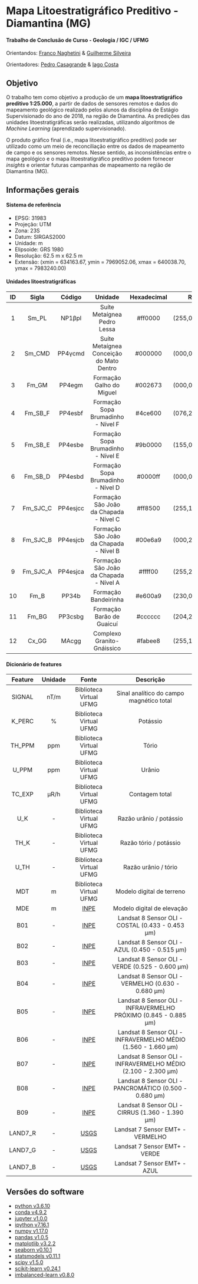 # Mapa Litoestratigráfico Preditivo - Diamantina (MG)

#### Trabalho de Conclusão de Curso - Geologia / IGC / UFMG

Orientandos: [Franco Naghetini](https://github.com/fnaghetini) & [Guilherme Silveira](https://www.linkedin.com/in/guilherme-silveira)

Orientadores: [Pedro Casagrande](https://www.linkedin.com/in/pedro-casagrande) & [Iago Costa](https://github.com/iagoslc)

## Objetivo
O trabalho tem como objetivo a produção de um **mapa litoestratigráfico preditivo 1:25.000**, a partir de dados de sensores remotos e dados do mapeamento geológico realizado pelos alunos da disciplina de Estágio Supervisionado do ano de 2018, na região de Diamantina. As predições das unidades litoestratigráficas serão realizadas, utilizando algoritmos de *Machine Learning* (aprendizado supervisionado).

O produto gráfico final (i.e., mapa litoestratigráfico preditivo) pode ser utilizado como um meio de reconciliação entre os dados de mapeamento de campo e os sensores remotos. Nesse sentido, as inconsistências entre o mapa geológico e o mapa litoestratigráfico preditivo podem fornecer *insights* e orientar futuras campanhas de mapeamento na região de Diamantina (MG).

## Informações gerais

#### Sistema de referência

- EPSG: 31983
- Projeção: UTM
- Zona: 23S
- Datum: SIRGAS2000
- Unidade: m
- Elipsoide: GRS 1980
- Resolução: 62.5 m x 62.5 m
- Extensão: (xmin = 634163.67, ymin = 7969052.06, xmax = 640038.70, ymax = 7983240.00)

#### Unidades litoestratigráficas

|  ID  |  Sigla   |  Código  |                 Unidade                  |      Hexadecimal      |      RGB      |
|:----:|:--------:|:--------:|:----------------------------------------:|:---------------------:|:-------------:|
|   1  |  Sm_PL   |  NP1βpl  |        Suíte Metaígnea Pedro Lessa       |        #ff0000        | (255,000,000) |
|   2  |  Sm_CMD  |  PP4γcmd | Suíte Metaígnea Conceição do Mato Dentro |        #000000        | (000,000,000) |
|   3  |  Fm_GM   |  PP4egm  |         Formação Galho do Miguel         |        #002673        | (000,038,115) |
|   4  | Fm_SB_F  |  PP4esbf |   Formação Sopa Brumadinho - Nível F     |        #4ce600        | (076,230,000) |
|   5  | Fm_SB_E  |  PP4esbe |   Formação Sopa Brumadinho - Nível E     |        #9b0000        | (155,000,000) |
|   6  | Fm_SB_D  |  PP4esbd |   Formação Sopa Brumadinho - Nível D     |        #0000ff        | (000,000,255) |
|   7  | Fm_SJC_C | PP4esjcc |  Formação São João da Chapada - Nível C  |        #ff8500        | (255,133,000) |
|   8  | Fm_SJC_B | PP4esjcb |  Formação São João da Chapada - Nível B  |        #00e6a9        | (000,230,169) |
|   9  | Fm_SJC_A | PP4esjca |  Formação São João da Chapada - Nível A  |        #ffff00        | (255,255,000) |
|  10  |   Fm_B   |   PP34b  |          Formação Bandeirinha            |        #e600a9        | (230,000,169) |
|  11  |  Fm_BG   | PP3csbg  |        Formação Barão de Guaicuí         |        #cccccc        | (204,204,204) |
|  12  |  Cx_GG   |  MAcgg   |        Complexo Granito-Gnáissico        |        #fabee8        | (255,190,232) |


#### Dicionário de features

|    Feature    |  Unidade  |                         Fonte                         |                           Descrição                           |
|:-------------:|:---------:|:-----------------------------------------------------:|:-------------------------------------------------------------:|
| SIGNAL  | nT/m | Biblioteca Virtual UFMG                                          |Sinal analítico do campo magnético total                       |
| K_PERC  |   %  | Biblioteca Virtual UFMG                                          |Potássio                                                       |
| TH_PPM  |  ppm | Biblioteca Virtual UFMG                                          |Tório                                                          |
|  U_PPM  |  ppm | Biblioteca Virtual UFMG                                          |Urânio                                                         |
|  TC_EXP | μR/h | Biblioteca Virtual UFMG                                          |Contagem total                                                 |
|   U_K   |   -  | Biblioteca Virtual UFMG                                          |Razão urânio / potássio                                        |
|  TH_K   |   -  | Biblioteca Virtual UFMG                                          |Razão tório / potássio                                         |
|  U_TH   |   -  | Biblioteca Virtual UFMG                                          |Razão urânio / tório                                           |
|   MDT   |   m  | Biblioteca Virtual UFMG                                          |Modelo digital de terreno                                      |
|   MDE   |   m  | [INPE](http://www.dsr.inpe.br/topodata/dados.php)                |Modelo digital de elevação                                     |
|   B01   |   -  | [INPE](http://www.dgi.inpe.br/catalogo/)                         |Landsat 8 Sensor OLI - COSTAL (0.433 - 0.453 μm)               |
|   B02   |   -  | [INPE](http://www.dgi.inpe.br/catalogo/)                         |Landsat 8 Sensor OLI - AZUL (0.450 - 0.515 μm)                 |
|   B03   |   -  | [INPE](http://www.dgi.inpe.br/catalogo/)                         |Landsat 8 Sensor OLI - VERDE (0.525 - 0.600 μm)                |
|   B04   |   -  | [INPE](http://www.dgi.inpe.br/catalogo/)                         |Landsat 8 Sensor OLI - VERMELHO (0.630 - 0.680 μm)             |
|   B05   |   -  | [INPE](http://www.dgi.inpe.br/catalogo/)                         |Landsat 8 Sensor OLI - INFRAVERMELHO PRÓXIMO (0.845 - 0.885 μm)|
|   B06   |   -  | [INPE](http://www.dgi.inpe.br/catalogo/)                         |Landsat 8 Sensor OLI - INFRAVERMELHO MÉDIO (1.560 - 1.660 μm)  |
|   B07   |   -  | [INPE](http://www.dgi.inpe.br/catalogo/)                         |Landsat 8 Sensor OLI - INFRAVERMELHO MÉDIO (2.100 - 2.300 μm)  |
|   B08   |   -  | [INPE](http://www.dgi.inpe.br/catalogo/)                         |Landsat 8 Sensor OLI - PANCROMÁTICO (0.500 - 0.680 μm)         |
|   B09   |   -  | [INPE](http://www.dgi.inpe.br/catalogo/)                         |Landsat 8 Sensor OLI - CIRRUS (1.360 - 1.390 μm)               |
| LAND7_R |   -  | [USGS](https://www.usgs.gov/centers/eros/science/usgs-eros-archive-landsat-legacy-tri-decadal-landsat-orthorectified-mosaics-etm?qt-science_center_objects=0#qt-science_center_objects)|Landsat 7 Sensor EMT+ - VERMELHO                               |
| LAND7_G |   -  | [USGS](https://www.usgs.gov/centers/eros/science/usgs-eros-archive-landsat-legacy-tri-decadal-landsat-orthorectified-mosaics-etm?qt-science_center_objects=0#qt-science_center_objects)|Landsat 7 Sensor EMT+ - VERDE                                  |
| LAND7_B |   -  | [USGS](https://www.usgs.gov/centers/eros/science/usgs-eros-archive-landsat-legacy-tri-decadal-landsat-orthorectified-mosaics-etm?qt-science_center_objects=0#qt-science_center_objects)|Landsat 7 Sensor EMT+ - AZUL                                   |

## Versões do software

- [python v3.6.10](https://docs.python.org/release/3.6.10/)
- [conda v4.9.2](https://docs.conda.io/projects/conda/en/master/release-notes.html)
- [jupyter v1.0.0](https://jupyter.org/documentation)
- [ipython v7.16.1](https://ipython.org/documentation.html)
- [numpy v1.17.0](https://numpy.org/doc/)
- [pandas v1.0.5](https://pandas.pydata.org/docs/)
- [matplotlib v3.2.2](https://matplotlib.org/stable/gallery/index.html)
- [seaborn v0.10.1](https://seaborn.pydata.org/examples/index.html)
- [statsmodels v0.11.1](https://www.statsmodels.org/stable/index.html)
- [scipy v1.5.0](https://docs.scipy.org/doc/scipy/reference/tutorial/stats.html)
- [scikit-learn v0.24.1](https://scikit-learn.org/stable/auto_examples/index.html)
- [imbalanced-learn v0.8.0](https://imbalanced-learn.org/stable/)

